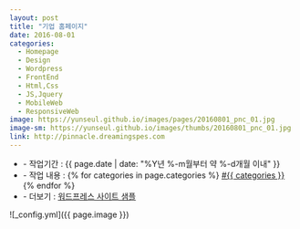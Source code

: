 ```yaml
---
layout: post
title: "기업 홈페이지"
date: 2016-08-01
categories:
  - Homepage
  - Design
  - Wordpress
  - FrontEnd
  - Html,Css
  - JS,Jquery
  - MobileWeb
  - ResponsiveWeb
image: https://yunseul.github.io/images/pages/20160801_pnc_01.jpg
image-sm: https://yunseul.github.io/images/thumbs/20160801_pnc_01.jpg
link: http://pinnacle.dreamingspes.com
---
```


<ul class="inform">
	<li class="preview__date" itemprop="datePublished" datetime="{{ page.date | date_to_xmlschema }}">- 작업기간 : {{ page.date | date: "%Y년 %-m월부터 약 %-d개월 이내" }}</li>
	<li class="preview__catetory" itemprop="catetory">- 작업 내용 :
		{% for categories in page.categories %}
           <a href="/category/{{ categories }}/">#{{ categories }}</a>     
      	{% endfor %}</li>
  <li class="preview__link" itemprop="link">- 더보기 : <a href="{{ page.link }}" target="_blank">워드프레스 사이트 샘플</a></li>      
</ul>

![_config.yml]({{ page.image }})


